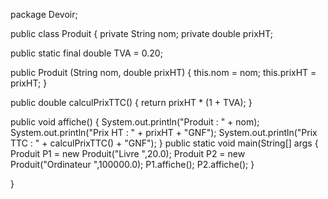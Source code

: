 package Devoir;

public class Produit {
   private String nom;
   private double prixHT;
   
   public static final double TVA = 0.20;
   
   public Produit (String nom, double prixHT) {
	   this.nom = nom;
	   this.prixHT = prixHT;
   }
   
   public double calculPrixTTC() {
   return prixHT * (1 + TVA);
   }
   
   public void affiche() {
	   System.out.println("Produit : " + nom);
	   System.out.println("Prix HT : " + prixHT + "GNF");
	   System.out.println("Prix TTC : " + calculPrixTTC() + "GNF");
   }
	public static void main(String[] args
{
Produit P1 = new Produit("Livre ",20.0);
		Produit P2 = new Produit("Ordinateur ",100000.0);
		P1.affiche();
		P2.affiche();
	}

}